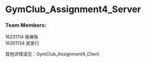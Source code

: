 # GymClub_Assignment4_Server
### Team Members:        
16231114 喻琳珠    
16301134 吴家行   

其他详情请见：GymClub_Assignment4_Client
